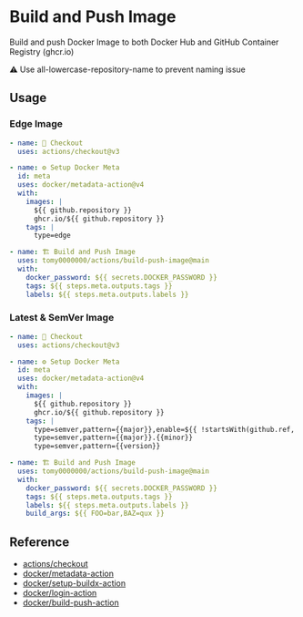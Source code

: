 # Build and Push Image

Build and push Docker Image to both Docker Hub and GitHub Container Registry (ghcr.io)

⚠️ Use all-lowercase-repository-name to prevent naming issue

## Usage

### Edge Image

```yml
- name: 🛒 Checkout
  uses: actions/checkout@v3

- name: ⚙️ Setup Docker Meta
  id: meta
  uses: docker/metadata-action@v4
  with:
    images: |
      ${{ github.repository }}
      ghcr.io/${{ github.repository }}
    tags: |
      type=edge

- name: 🏗 Build and Push Image
  uses: tomy0000000/actions/build-push-image@main
  with:
    docker_password: ${{ secrets.DOCKER_PASSWORD }}
    tags: ${{ steps.meta.outputs.tags }}
    labels: ${{ steps.meta.outputs.labels }}
```

### Latest & SemVer Image

```yml
- name: 🛒 Checkout
  uses: actions/checkout@v3

- name: ⚙️ Setup Docker Meta
  id: meta
  uses: docker/metadata-action@v4
  with:
    images: |
      ${{ github.repository }}
      ghcr.io/${{ github.repository }}
    tags: |
      type=semver,pattern={{major}},enable=${{ !startsWith(github.ref, 'refs/tags/0.') }}
      type=semver,pattern={{major}}.{{minor}}
      type=semver,pattern={{version}}

- name: 🏗 Build and Push Image
  uses: tomy0000000/actions/build-push-image@main
  with:
    docker_password: ${{ secrets.DOCKER_PASSWORD }}
    tags: ${{ steps.meta.outputs.tags }}
    labels: ${{ steps.meta.outputs.labels }}
    build_args: ${{ FOO=bar,BAZ=qux }}
```

## Reference

- [actions/checkout](https://github.com/actions/checkout)
- [docker/metadata-action](https://github.com/docker/metadata-action)
- [docker/setup-buildx-action](https://github.com/docker/setup-buildx-action)
- [docker/login-action](https://github.com/docker/login-action)
- [docker/build-push-action](https://github.com/docker/build-push-action)
